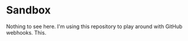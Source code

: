 # Sandbox

Nothing to see here. I'm using this repository to play around with GitHub webhooks. This.
